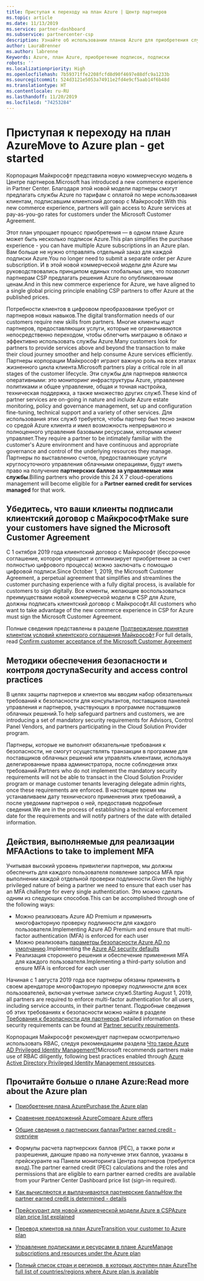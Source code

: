 ```yaml
---
title: Приступая к переходу на план Azure | Центр партнеров
ms.topic: article
ms.date: 11/13/2019
ms.service: partner-dashboard
ms.subservice: partnercenter-csp
description: Узнайте об использовании планов Azure для приобретения служб Azure с оплатой по мере использования для клиентов. Узнайте также о новых требованиях к безопасности.
author: LauraBrenner
ms.author: labrenne
Keywords: Azure, план Azure, приобретение подписок, подписки
robots: ''
ms.localizationpriority: High
ms.openlocfilehash: 7b59371ffe2208fcfd8d90f4697e88dfc9a1233b
ms.sourcegitcommit: 524d3121e5053a74911e2fd4e9cf5aab14f6b48d
ms.translationtype: HT
ms.contentlocale: ru-RU
ms.lasthandoff: 11/20/2019
ms.locfileid: "74253284"
---
```

# <a name="move-to-azure-plan---get-started"></a><span data-ttu-id="b2681-105">Приступая к переходу на план Azure</span><span class="sxs-lookup"><span data-stu-id="b2681-105">Move to Azure plan - get started</span></span>

<span data-ttu-id="b2681-106">Корпорация Майкрософт представила новую коммерческую модель в Центре партнеров.</span><span class="sxs-lookup"><span data-stu-id="b2681-106">Microsoft has introduced a new commerce experience in Partner Center.</span></span>  <span data-ttu-id="b2681-107">Благодаря этой новой модели партнеры смогут предлагать службы Azure по тарифам с оплатой по мере использования клиентам, подписавшим клиентский договор с Майкрософт.</span><span class="sxs-lookup"><span data-stu-id="b2681-107">With this new commerce experience, partners will gain access to Azure services at pay-as-you-go rates for customers under the Microsoft Customer Agreement.</span></span>

<span data-ttu-id="b2681-108">Этот план упрощает процесс приобретения — в одном плане Azure может быть несколько подписок Azure.</span><span class="sxs-lookup"><span data-stu-id="b2681-108">This plan simplifies the purchase experience - you can have multiple Azure subscriptions in an Azure plan.</span></span> <span data-ttu-id="b2681-109">Вам больше не нужно отправлять отдельный заказ для каждой подписки Azure.</span><span class="sxs-lookup"><span data-stu-id="b2681-109">You no longer need to submit a separate order per Azure subscription.</span></span> <span data-ttu-id="b2681-110">И в этой новой коммерческой модели для Azure мы руководствовались принципом единых глобальных цен, что позволит партнерам CSP предлагать решения Azure по опубликованным ценам.</span><span class="sxs-lookup"><span data-stu-id="b2681-110">And in this new commerce experience for Azure, we have aligned to a single global pricing principle enabling CSP partners to offer Azure at the published prices.</span></span>

<span data-ttu-id="b2681-111">Потребности клиентов в цифровом преобразовании требуют от партнеров новых навыков.</span><span class="sxs-lookup"><span data-stu-id="b2681-111">The digital transformation needs of our customers require new skills from partners.</span></span> <span data-ttu-id="b2681-112">Многие клиенты ищут партнеров, предоставляющих услуги, которые не ограничиваются непосредственно переходом, чтобы облегчить миграцию в облако и эффективно использовать службы Azure.</span><span class="sxs-lookup"><span data-stu-id="b2681-112">Many customers look for partners to provide services above and beyond the transaction to make their cloud journey smoother and help consume Azure services efficiently.</span></span> <span data-ttu-id="b2681-113">Партнеры корпорации Майкрософт играют важную роль на всех этапах жизненного цикла клиента.</span><span class="sxs-lookup"><span data-stu-id="b2681-113">Microsoft partners play a critical role in all stages of the customer lifecycle.</span></span> <span data-ttu-id="b2681-114">Эти службы для партнеров являются оперативными: это мониторинг инфраструктуры Azure, управление политиками и общее управление, общая и точная настройка, техническая поддержка, а также множество других служб.</span><span class="sxs-lookup"><span data-stu-id="b2681-114">These kind of partner services are on-going in nature and include Azure estate monitoring, policy and governance management, set up and configuration fine-tuning, technical support and a variety of other services.</span></span> <span data-ttu-id="b2681-115">Для использования этих служб требуется, чтобы партнер был тесно знаком со средой Azure клиента и имел возможность непрерывного и полноценного управления базовыми ресурсами, которыми клиент управляет.</span><span class="sxs-lookup"><span data-stu-id="b2681-115">They require a partner to be intimately familiar with the customer's Azure environment and have continuous and appropriate governance and control of the underlying resources they manage.</span></span> <span data-ttu-id="b2681-116">Партнеры по выставлению счетов, предоставляющие услуги круглосуточного управления облачными операциями, будут иметь право на получение **партнерских баллов за управляемые ими службы**.</span><span class="sxs-lookup"><span data-stu-id="b2681-116">Billing partners who provide this 24 X 7 cloud-operations management will become eligible for a **Partner earned credit for services managed** for that work.</span></span>

## <a name="make-sure-your-customers-have-signed-the-microsoft-customer-agreement"></a><span data-ttu-id="b2681-117">Убедитесь, что ваши клиенты подписали клиентский договор с Майкрософт</span><span class="sxs-lookup"><span data-stu-id="b2681-117">Make sure your customers have signed the Microsoft Customer Agreement</span></span>

<span data-ttu-id="b2681-118">С 1 октября 2019 года клиентский договор с Майкрософт (бессрочное соглашение, которое упрощает и оптимизирует приобретение за счет полностью цифрового процесса) можно заключать с помощью цифровой подписи.</span><span class="sxs-lookup"><span data-stu-id="b2681-118">Since October 1, 2019, the Microsoft Customer Agreement, a perpetual agreement that simplifies and streamlines the customer purchasing experience with a fully digital process, is available for customers to sign digitally.</span></span> <span data-ttu-id="b2681-119">Все клиенты, желающие воспользоваться преимуществами новой коммерческой модели в CSP для Azure, должны подписать клиентский договор с Майкрософт.</span><span class="sxs-lookup"><span data-stu-id="b2681-119">All customers who want to take advantage of the new commerce experience in CSP for Azure must sign the Microsoft Customer Agreement.</span></span>

<span data-ttu-id="b2681-120">Полные сведения представлены в разделе [Подтверждение принятия клиентом условий клиентского соглашения Майкрософт](confirm-customer-agreement.md).</span><span class="sxs-lookup"><span data-stu-id="b2681-120">For full details, read [Confirm customer acceptance of the Microsoft Customer Agreement](confirm-customer-agreement.md)</span></span>

## <a name="security-and-access-control-practices"></a><span data-ttu-id="b2681-121">Методики обеспечения безопасности и контроля доступа</span><span class="sxs-lookup"><span data-stu-id="b2681-121">Security and access control practices</span></span>

<span data-ttu-id="b2681-122">В целях защиты партнеров и клиентов мы вводим набор обязательных требований к безопасности для консультантов, поставщиков панелей управления и партнеров, участвующих в программе поставщиков облачных решений.</span><span class="sxs-lookup"><span data-stu-id="b2681-122">To help safeguard partners and customers, we are introducing a set of mandatory security requirements for Advisors, Control Panel Vendors, and partners participating in the Cloud Solution Provider program.</span></span>

<span data-ttu-id="b2681-123">Партнеры, которые не выполнят обязательные требования к безопасности, не смогут осуществлять транзакции в программе для поставщиков облачных решений или управлять клиентами, используя делегированные права администратора, после соблюдения этих требований.</span><span class="sxs-lookup"><span data-stu-id="b2681-123">Partners who do not implement the mandatory security requirements will not be able to transact in the Cloud Solution Provider program or manage customer tenants leveraging delegate admin rights, once these requirements are enforced.</span></span> <span data-ttu-id="b2681-124">В настоящее время мы устанавливаем дату технического применения этих требований, а после уведомим партнеров о ней, предоставив подробные сведения.</span><span class="sxs-lookup"><span data-stu-id="b2681-124">We are in the process of establishing a technical enforcement date for the requirements and will notify partners of the date with detailed information.</span></span>

## <a name="actions-to-take-to-implement-mfa"></a><span data-ttu-id="b2681-125">Действия, выполняемые для реализации MFA</span><span class="sxs-lookup"><span data-stu-id="b2681-125">Actions to take to implement MFA</span></span>

<span data-ttu-id="b2681-126">Учитывая высокий уровень привилегии партнеров, мы должны обеспечить для каждого пользователя появление запроса MFA при выполнении каждой отдельной проверки подлинности.</span><span class="sxs-lookup"><span data-stu-id="b2681-126">Given the highly privileged nature of being a partner we need to ensure that each user has an MFA challenge for every single authentication.</span></span> <span data-ttu-id="b2681-127">Это можно сделать одним из следующих способов.</span><span class="sxs-lookup"><span data-stu-id="b2681-127">This can be accomplished through one of the following ways:</span></span>

- <span data-ttu-id="b2681-128">Можно реализовать Azure AD Premium и применить многофакторную проверку подлинности для каждого пользователя.</span><span class="sxs-lookup"><span data-stu-id="b2681-128">Implementing Azure AD Premium and ensure that multi-factor authentication (MFA) is enforced for each user</span></span>
- <span data-ttu-id="b2681-129">Можно реализовать [параметры безопасности Azure AD по умолчанию](https://docs.microsoft.com/azure/active-directory/conditional-access/concept-conditional-access-security-defaults).</span><span class="sxs-lookup"><span data-stu-id="b2681-129">Implementing the [Azure AD security defaults](https://docs.microsoft.com/azure/active-directory/conditional-access/concept-conditional-access-security-defaults)</span></span>
- <span data-ttu-id="b2681-130">Реализация стороннего решения и обеспечение применения MFA для каждого пользователя.</span><span class="sxs-lookup"><span data-stu-id="b2681-130">Implementing a third-party solution and ensure MFA is enforced for each user</span></span>

<span data-ttu-id="b2681-131">Начиная с 1 августа 2019 года все партнеры обязаны применять в своем арендаторе многофакторную проверку подлинности для всех пользователей, включая учетные записи служб.</span><span class="sxs-lookup"><span data-stu-id="b2681-131">Starting August 1, 2019, all partners are required to enforce multi-factor authentication for all users, including service accounts, in their partner tenant.</span></span> <span data-ttu-id="b2681-132">Подробные сведения об этих требованиях к безопасности можно найти в разделе [Требования к безопасности для партнеров](https://docs.microsoft.com/partner-center/partner-security-requirements).</span><span class="sxs-lookup"><span data-stu-id="b2681-132">Detailed information on these security requirements can be found at [Partner security requirements](https://docs.microsoft.com/partner-center/partner-security-requirements).</span></span>

<span data-ttu-id="b2681-133">Корпорация Майкрософт рекомендует партнерам осмотрительно использовать RBAC, следуя рекомендациям раздела [Что такое Azure AD Privileged Identity Management?](https://docs.microsoft.com/azure/active-directory/privileged-identity-management/pim-configure)</span><span class="sxs-lookup"><span data-stu-id="b2681-133">Microsoft recommends partners make use of RBAC diligently, following best practices enabled through [Azure Active Directory Privileged Identity Management resources](https://docs.microsoft.com/azure/active-directory/privileged-identity-management/pim-configure).</span></span>

## <a name="read-more-about-the-azure-plan"></a><span data-ttu-id="b2681-134">Прочитайте больше о плане Azure:</span><span class="sxs-lookup"><span data-stu-id="b2681-134">Read more about the Azure plan</span></span>

- [<span data-ttu-id="b2681-135">Приобретение плана Azure</span><span class="sxs-lookup"><span data-stu-id="b2681-135">Purchase the Azure plan</span></span>](purchase-azure-plan.md)

- [<span data-ttu-id="b2681-136">Сравнение предложений Azure</span><span class="sxs-lookup"><span data-stu-id="b2681-136">Compare Azure offers</span></span>](compare-azure-offers.md)

- [<span data-ttu-id="b2681-137">Общие сведения о партнерских баллах</span><span class="sxs-lookup"><span data-stu-id="b2681-137">Partner earned credit - overview</span></span>](partner-earned-credit.md)

- <span data-ttu-id="b2681-138">Формулы расчета партнерских баллов (PEC), а также роли и разрешения, дающие право на получение этих баллов, указаны в прейскуранте на Панели мониторинга Центра партнеров (требуется вход).</span><span class="sxs-lookup"><span data-stu-id="b2681-138">The partner earned credit (PEC) calculations and the roles and permissions that are eligible to earn partner earned credits are available from your Partner Center Dashboard price list (sign-in required).</span></span>

- [<span data-ttu-id="b2681-139">Как вычисляются и выплачиваются партнерские баллы</span><span class="sxs-lookup"><span data-stu-id="b2681-139">How the partner earned credit is determined - details</span></span>](partner-earned-credit-explanation.md)
- [<span data-ttu-id="b2681-140">Прейскурант для новой коммерческой модели Azure в CSP</span><span class="sxs-lookup"><span data-stu-id="b2681-140">Azure plan price list explained</span></span>](azure-plan-price-list.md)
- [<span data-ttu-id="b2681-141">Перевод клиентов на план Azure</span><span class="sxs-lookup"><span data-stu-id="b2681-141">Transition your customer to Azure plan</span></span>](azure-plan-transition.md)
- [<span data-ttu-id="b2681-142">Управление подписками и ресурсами в плане Azure</span><span class="sxs-lookup"><span data-stu-id="b2681-142">Manage subscriptions and resources under the Azure plan</span></span>](azure-plan-manage.md)
- [<span data-ttu-id="b2681-143">Полный список стран и регионов, в которых доступен план Azure</span><span class="sxs-lookup"><span data-stu-id="b2681-143">The full list of countries/regions where Azure plan is available</span></span>](https://query.prod.cms.rt.microsoft.com/cms/api/am/binary/RE3QN0x)
